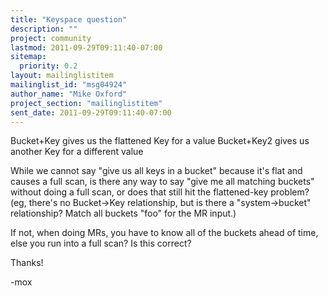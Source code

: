 ```yaml
---
title: "Keyspace question"
description: ""
project: community
lastmod: 2011-09-29T09:11:40-07:00
sitemap:
  priority: 0.2
layout: mailinglistitem
mailinglist_id: "msg04924"
author_name: "Mike Oxford"
project_section: "mailinglistitem"
sent_date: 2011-09-29T09:11:40-07:00
---
```



Bucket+Key gives us the flattened Key for a value
Bucket+Key2 gives us another Key for a different value

While we cannot say "give us all keys in a bucket" because it's flat
and causes a full scan, is there any way to say "give me all matching
buckets" without doing a full scan, or does that still hit the
flattened-key problem?
(eg, there's no Bucket-&gt;Key relationship, but is there a
"system-&gt;bucket" relationship? Match all buckets "foo" for the MR
input.)

If not, when doing MRs, you have to know all of the buckets ahead of
time, else you run into a full scan?
Is this correct?

Thanks!

-mox

